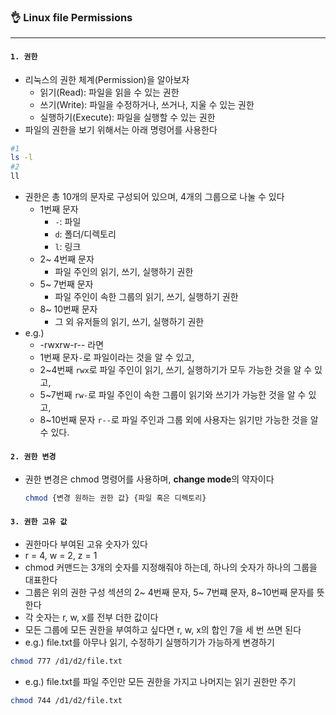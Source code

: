 ### 👌 Linux file Permissions

---

#### `1. 권한`

- 리눅스의 권한 체계(Permission)을 알아보자
  - 읽기(Read): 파일을 읽을 수 있는 권한
  - 쓰기(Write): 파일을 수정하거나, 쓰거나, 지울 수 있는 권한
  - 실행하기(Execute): 파일을 실행할 수 있는 권한
- 파일의 권한을 보기 위해서는 아래 명령어를 사용한다

``` bash
#1 
ls -l
#2
ll
```

- 권한은 총 10개의 문자로 구성되어 있으며, 4개의 그룹으로 나눌 수 있다
  - 1번째 문자
    - `-`: 파일
    - `d`: 폴더/디렉토리
    - `l`: 링크
  - 2~ 4번째 문자
    - 파일 주인의 읽기, 쓰기, 실행하기 권한
  - 5~ 7번째 문자
    - 파일 주인이 속한 그룹의 읽기, 쓰기, 실행하기 권한
  - 8~ 10번째 문자
    - 그 외 유저들의 읽기, 쓰기, 실행하기 권한
- e.g.)
  -  -rwxrw-r-- 라면
  - 1번째 문자`-`로 파일이라는 것을 알 수 있고,
  - 2~4번째 `rwx`로 파일 주인이 읽기, 쓰기, 실행하기가 모두 가능한 것을 알 수 있고,
  - 5~7번째 `rw-`로 파일 주인이 속한 그룹이 읽기와 쓰기가 가능한 것을 알 수 있고,
  - 8~10번째 문자 `r--`로 파일 주인과 그룹 외에 사용자는 읽기만 가능한 것을 알 수 있다.



#### `2. 권한 변경`

- 권한 변경은 chmod 명령어를 사용하며, **change mode**의 약자이다

  ``` bash
  chmod {변경 원하는 권한 값} {파일 혹은 디렉토리}
  ```



#### `3. 권한 고유 값`

- 권한마다 부여된 고유 숫자가 있다
- r = 4, w = 2, z = 1
- chmod 커맨드는 3개의 숫자를 지정해줘야 하는데, 하나의 숫자가 하나의 그룹을 대표한다
- 그룹은 위의 권한 구성 섹션의 2~ 4번째 문자, 5~ 7번쨰 문자, 8~10번째 문자를 뜻한다
- 각 숫자는 r, w, x를 전부 더한 값이다
- 모든 그룹에 모든 권한을 부여하고 싶다면 r, w, x의 합인 7을 세 번 쓰면 된다
- e.g.) file.txt를 아무나 읽기, 수정하기 실행하기가 가능하게 변경하기

``` bash
chmod 777 /d1/d2/file.txt
```

- e.g.) file.txt를 파일 주인만 모든 권한을 가지고 나머지는 읽기 권한만 주기

``` bash
chmod 744 /d1/d2/file.txt
```

